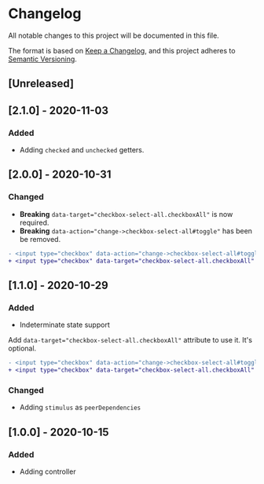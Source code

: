 # Changelog
All notable changes to this project will be documented in this file.

The format is based on [Keep a Changelog](https://keepachangelog.com/en/1.0.0/),
and this project adheres to [Semantic Versioning](https://semver.org/spec/v2.0.0.html).

## [Unreleased]

## [2.1.0] - 2020-11-03

### Added

- Adding `checked` and `unchecked` getters.

## [2.0.0] - 2020-10-31

### Changed

- **Breaking** `data-target="checkbox-select-all.checkboxAll"` is now required.
- **Breaking** `data-action="change->checkbox-select-all#toggle"` has been be removed.
```diff
- <input type="checkbox" data-action="change->checkbox-select-all#toggle" />
+ <input type="checkbox" data-target="checkbox-select-all.checkboxAll" />
```

## [1.1.0] - 2020-10-29

### Added

- Indeterminate state support

Add `data-target="checkbox-select-all.checkboxAll"` attribute to use it. It's optional.
```diff
- <input type="checkbox" data-action="change->checkbox-select-all#toggle" />
+ <input type="checkbox" data-target="checkbox-select-all.checkboxAll" data-action="change->checkbox-select-all#toggle" />
```

### Changed
- Adding `stimulus` as `peerDependencies`

## [1.0.0] - 2020-10-15

### Added

- Adding controller

